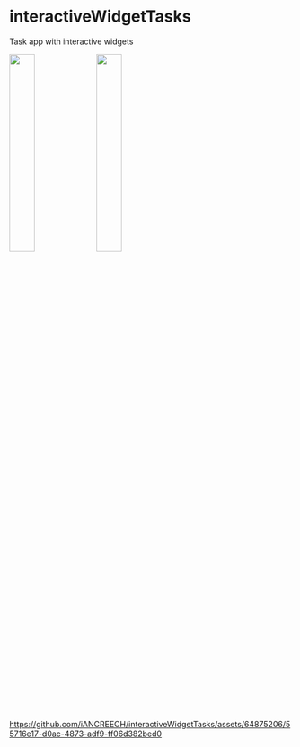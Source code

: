 # interactiveWidgetTasks
Task app with interactive widgets

<img src="https://github.com/iANCREECH/interactiveWidgetTasks/assets/64875206/ff9234c2-3397-4499-b287-e582c8ada2b7.png" width=30% height=30%>

<img src="https://github.com/iANCREECH/interactiveWidgetTasks/assets/64875206/30f8664f-e879-41aa-8b68-f1416571653b.png" width=30% height=30%>

https://github.com/iANCREECH/interactiveWidgetTasks/assets/64875206/55716e17-d0ac-4873-adf9-ff06d382bed0


